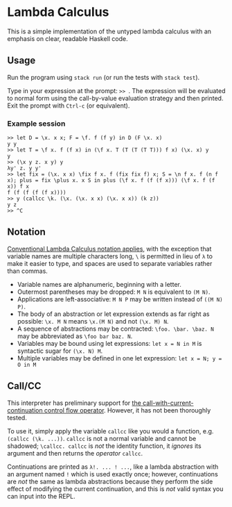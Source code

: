 # Lambda Calculus
This is a simple implementation of the untyped lambda calculus
with an emphasis on clear, readable Haskell code.

## Usage
Run the program using `stack run` (or run the tests with `stack test`).

Type in your expression at the prompt: `>> `.
The expression will be evaluated to normal form using the call-by-value evaluation strategy and then printed.
Exit the prompt with `Ctrl-c` (or equivalent).

### Example session
```
>> let D = \x. x x; F = \f. f (f y) in D (F \x. x)
y y
>> let T = \f x. f (f x) in (\f x. T (T (T (T T))) f x) (\x. x) y
y
>> (\x y z. x y) y
λy' z. y y'
>> let fix = (\x. x x) \fix f x. f (fix fix f) x; S = \n f x. f (n f x); plus = fix \plus x. x S in plus (\f x. f (f (f x))) (\f x. f (f x)) f x
f (f (f (f (f x))))
>> y (callcc \k. (\x. (\x. x x) (\x. x x)) (k z))
y z
>> ^C
```

## Notation
[Conventional Lambda Calculus notation applies](https://en.wikipedia.org/wiki/Lambda_calculus_definition#Notation),
with the exception that variable names are multiple characters long,
`\` is permitted in lieu of `λ` to make it easier to type,
and spaces are used to separate variables rather than commas.

* Variable names are alphanumeric, beginning with a letter.
* Outermost parentheses may be dropped: `M N` is equivalent to `(M N)`.
* Applications are left-associative: `M N P` may be written instead of `((M N) P)`.
* The body of an abstraction or let expression extends as far right as possible: `\x. M N` means `\x.(M N)` and not `(\x. M) N`.
* A sequence of abstractions may be contracted: `\foo. \bar. \baz. N` may be abbreviated as `\foo bar baz. N`.
* Variables may be bound using let expressions: `let x = N in M` is syntactic sugar for `(\x. N) M`.
* Multiple variables may be defined in one let expression: `let x = N; y = O in M`

## Call/CC
This interpreter has preliminary support for
[the call-with-current-continuation control flow operator](https://en.wikipedia.org/wiki/Call-with-current-continuation).
However, it has not been thoroughly tested.

To use it, simply apply the variable `callcc` like you would a function, e.g. `(callcc (\k. ...))`.
`callcc` is not a normal variable and cannot be shadowed;
`\callcc. callcc` is *not* the identity function, it *ignores* its argument and then returns the *operator* `callcc`.

Continuations are printed as `λ!. ... ! ...`, like a lambda abstraction
with an argument named `!` which is used exactly once;
however, continuations are *not* the same as lambda abstractions
because they perform the side effect of modifying the current continuation,
and this is *not* valid syntax you can input into the REPL.
